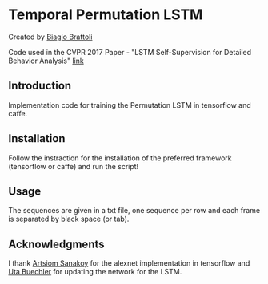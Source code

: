 # Temporal Permutation LSTM
Created by [Biagio Brattoli](https://bbrattoli.github.io/homepage/)

Code used in the CVPR 2017 Paper - "LSTM Self-Supervision for Detailed Behavior Analysis" [link]()

## Introduction

Implementation code for training the Permutation LSTM in tensorflow and caffe. 

## Installation

Follow the instraction for the installation of the preferred framework (tensorflow or caffe) and run the script!

## Usage

The sequences are given in a txt file, one sequence per row and each frame is separated by black space (or tab).

## Acknowledgments

I thank [Artsiom Sanakoy](https://github.com/asanakoy/) for the alexnet implementation in tensorflow and [Uta Buechler](https://utabuechler.github.io/homepage/) for updating the network for the LSTM.
